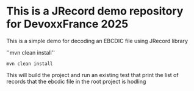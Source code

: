 # This is a JRecord demo repository for DevoxxFrance 2025

This is a simple demo for decoding an EBCDIC file using JRecord library

''mvn clean install''


```console
mvn clean install
```

This will build the project and run an existing test that print the list of 
records that the ebcdic file in the root project is hodling 


